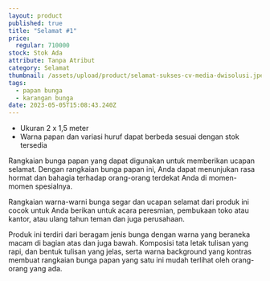 ```yaml
---
layout: product
published: true
title: "Selamat #1"
price:
  regular: 710000
stock: Stok Ada
attribute: Tanpa Atribut
category: Selamat
thumbnail: /assets/upload/product/selamat-sukses-cv-media-dwisolusi.jpeg
tags:
  - papan bunga
  - karangan bunga
date: 2023-05-05T15:08:43.240Z
---
```

* Ukuran 2 x 1,5 meter
* Warna papan dan variasi huruf dapat berbeda sesuai dengan stok tersedia

Rangkaian bunga papan yang dapat digunakan untuk memberikan ucapan selamat. Dengan rangkaian bunga papan ini, Anda dapat menunjukan rasa hormat dan bahagia terhadap orang-orang terdekat Anda di momen-momen spesialnya.

Rangkaian warna-warni bunga segar dan ucapan selamat dari produk ini cocok untuk Anda berikan untuk acara peresmian, pembukaan toko atau kantor, atau ulang tahun teman dan juga perusahaan.

Produk ini terdiri dari beragam jenis bunga dengan warna yang beraneka macam di bagian atas dan juga bawah. Komposisi tata letak tulisan yang rapi, dan bentuk tulisan yang jelas, serta warna background yang kontras membuat rangkaian bunga papan yang satu ini mudah terlihat oleh orang-orang yang ada.